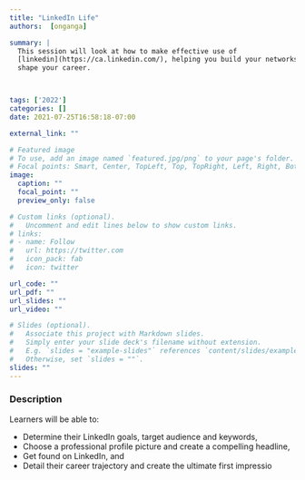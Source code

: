 ```yaml
---
title: "LinkedIn Life"
authors:  [onganga]

summary: | 
  This session will look at how to make effective use of
  [linkedin](https://ca.linkedin.com/), helping you build your networks and
  shape your career.



tags: ['2022']
categories: []
date: 2021-07-25T16:58:18-07:00

external_link: ""

# Featured image
# To use, add an image named `featured.jpg/png` to your page's folder.
# Focal points: Smart, Center, TopLeft, Top, TopRight, Left, Right, BottomLeft, Bottom, BottomRight.
image:
  caption: ""
  focal_point: ""
  preview_only: false

# Custom links (optional).
#   Uncomment and edit lines below to show custom links.
# links:
# - name: Follow
#   url: https://twitter.com
#   icon_pack: fab
#   icon: twitter

url_code: ""
url_pdf: ""
url_slides: ""
url_video: ""

# Slides (optional).
#   Associate this project with Markdown slides.
#   Simply enter your slide deck's filename without extension.
#   E.g. `slides = "example-slides"` references `content/slides/example-slides.md`.
#   Otherwise, set `slides = ""`.
slides: ""
---
```


### Description
Learners will be able to:
* Determine their LinkedIn goals, target audience and keywords,
* Choose a professional profile picture and create a compelling headline,
* Get found on LinkedIn, and
* Detail their career trajectory and create the ultimate first impressio

